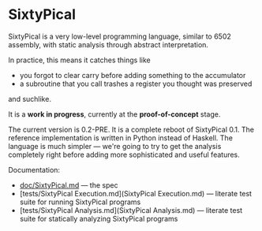 SixtyPical
==========

SixtyPical is a very low-level programming language, similar to 6502 assembly,
with static analysis through abstract interpretation.

In practice, this means it catches things like

*   you forgot to clear carry before adding something to the accumulator
*   a subroutine that you call trashes a register you thought was preserved

and suchlike.

It is a **work in progress**, currently at the **proof-of-concept** stage.

The current version is 0.2-PRE.  It is a complete reboot of SixtyPical 0.1.
The reference implementation is written in Python instead of Haskell.
The language is much simpler — we're going to try to get the analysis
completely right before adding more sophisticated and useful features.

Documentation:

*   [doc/SixtyPical.md](SixtyPical.md) — the spec
*   [tests/SixtyPical Execution.md](SixtyPical Execution.md) —
    literate test suite for running SixtyPical programs
*   [tests/SixtyPical Analysis.md](SixtyPical Analysis.md) —
    literate test suite for statically analyzing SixtyPical programs
